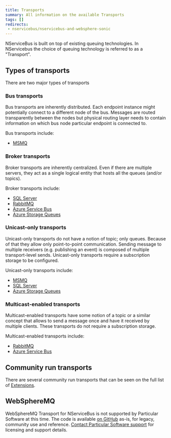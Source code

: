 ```yaml
---
title: Transports
summary: All information on the available Transports
tags: []
redirects:
 - nservicebus/nservicebus-and-websphere-sonic
---
```


NServiceBus is built on top of existing queuing technologies. In NServicebus the choice of queuing technology is referred to as a "Transport".

## Types of transports

There are two major types of transports

### Bus transports

Bus transports are inherently distributed. Each endpoint instance might potentially connect to a different node of the bus. Messages are routed transparently between the nodes but physical routing layer needs to contain information on which bus node particular endpoint is connected to.

Bus transports include:
 * [MSMQ](/nservicebus/msmq)

### Broker transports

Broker transports are inherently centralized. Even if there are multiple servers, they act as a single logical entity that hosts all the queues (and/or topics).

Broker transports include:
 * [SQL Server](/nservicebus/sqlserver)
 * [RabbitMQ](/nservicebus/rabbitmq)
 * [Azure Service Bus](/nservicebus/azure/azure-servicebus-transport)
 * [Azure Storage Queues](/nservicebus/azure/azure-storage-queues-transport)

### Unicast-only transports

Unicast-only transports do not have a notion of topic; only queues. Because of that they allow only point-to-point communication. Sending message to multiple receivers (e.g. publishing an event) is composed of multiple transport-level  sends. Unicast-only transports require a subscription storage to be configured.

Unicast-only transports include:
 * [MSMQ](/nservicebus/msmq)
 * [SQL Server](/nservicebus/sqlserver)
 * [Azure Storage Queues](/nservicebus/azure/azure-storage-queues-transport)

### Multicast-enabled transports

Multicast-enabled transports have some notion of a topic or a similar concept that allows to send a message once and have it received by multiple clients. These transports do not require a subscription storage.

Multicast-enabled transports include:
 * [RabbitMQ](/nservicebus/rabbitmq)
 * [Azure Service Bus](/nservicebus/azure/azure-servicebus-transport)

## Community run transports

There are several community run transports that can be seen on the full list of [Extensions](/platform/extensions.md#transports).


## WebSphereMQ

WebSphereMQ Transport for NServiceBus is not supported by Particular Software at this time. The code is available [on GitHub](https://github.com/ParticularLabs/NServiceBus.WebSphereMQ) as-is, for legacy, community use and reference. [Contact Particular Software support](http://particular.net/ContactUs) for licensing and support details.
